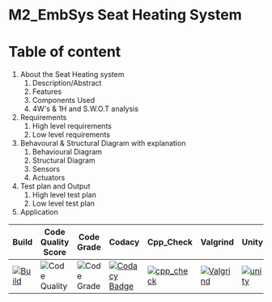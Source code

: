 # M2_EmbSys Seat Heating System
# Table of content
1. About the Seat Heating system
    1. Description/Abstract
    1. Features
    1. Components Used
    1. 4W's & 1H and S.W.O.T analysis
1. Requirements
    1. High level requirements
    1. Low level requirements
1. Behavoural & Structural Diagram with explanation
    1. Behavioural Diagram
    1. Structural Diagram
    1. Sensors
    1. Actuators
1. Test plan and Output
    1. High level test plan
    1. Low level test plan
1. Application


| Build | Code Quality Score | Code Grade | Codacy | Cpp_Check | Valgrind | Unity |
|--|--|--|--|--|--|--|
| [![Build](https://github.com/RIYA45088/M2-EmbSys/actions/workflows/build.yml/badge.svg)](https://github.com/RIYA45088/M2-EmbSys/actions/workflows/build.yml) | ![Code Quality](https://api.codiga.io/project/31695/score/svg) | ![Code Grade](https://api.codiga.io/project/31695/status/svg) | [![Codacy Badge](https://app.codacy.com/project/badge/Grade/7d9a2e27dc874d89887a518f8635a8db)](https://www.codacy.com/gh/RIYA45088/M2-EmbSys/dashboard?utm_source=github.com&amp;utm_medium=referral&amp;utm_content=RIYA45088/M2-EmbSys&amp;utm_campaign=Badge_Grade) | [![cpp_check](https://github.com/RIYA45088/M2-EmbSys/actions/workflows/cpp_check.yml/badge.svg)](https://github.com/RIYA45088/M2-EmbSys/actions/workflows/cpp_check.yml) | [![Valgrind](https://github.com/RIYA45088/M2-EmbSys/actions/workflows/Valgrind.yml/badge.svg)](https://github.com/RIYA45088/M2-EmbSys/actions/workflows/Valgrind.yml) | [![unity](https://github.com/RIYA45088/M2-EmbSys/actions/workflows/unity.yml/badge.svg)](https://github.com/RIYA45088/M2-EmbSys/actions/workflows/unity.yml)


